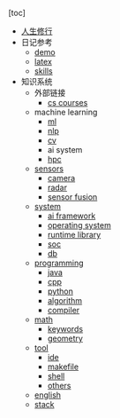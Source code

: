 
[toc]

* [人生修行](./life_practice/life_practice.md)
* 日记参考
    * [demo](./md_demo/demo.md)
    * [latex](./md_demo/latex.md)
    * [skills](./md_demo/skills.md)
* 知识系统
    * 外部链接
        * [cs courses](https://exploredegrees.stanford.edu/schoolofengineering/computerscience/#masterstext)
    * machine learning
        * [ml](./machine_learning/ml/ml.md)
        * [nlp](./machine_learning/nlp/nlp_overview.md)
        * [cv](./machine_learning/cv/cv.md)
        * ai system
        * [hpc](./machine_learning/hpc/hpc.md)
    * [sensors](./sensors/sensor_entry.md)
        * [camera](./sensors/camera.md)
        * [radar](./sensors/radar.md)
        * [sensor fusion](./sensors/sensor_funsion.md)
    * [system](./system/system.md)
        * [ai framework](./system/ai_framework.md)
        * [operating system](./system/operating_system.md)
        * [runtime library](./system/runtime_library.md)
        * [soc](./system/soc.md)
        * [db](./system/db.md)
    * [programming](./programming/prog.md)
        * [java](./programming/java.md)
        * [cpp](./programming/cpp.md)
        * [python](./programming/python.md)
        * [algorithm](./programming/algorithm.md)
        * [compiler](./programming/compiler.md)
    * [math](./math/math.md)
        * [keywords](./math/keywords.md)
        * [geometry](./math/geometry.md)
    * [tool](./tool/tool.md)
        * [ide](./tool/ide.md)
        * [makefile](./tool/makefile.md)
        * [shell](./tool/shell.md)
        * [others](./tool/others.md)
    * [english](./language/english.md)
    * [stack](./stack/stack.md)
